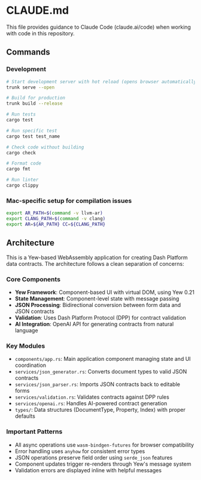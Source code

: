 # CLAUDE.md

This file provides guidance to Claude Code (claude.ai/code) when working with code in this repository.

## Commands

### Development
```bash
# Start development server with hot reload (opens browser automatically)
trunk serve --open

# Build for production
trunk build --release

# Run tests
cargo test

# Run specific test
cargo test test_name

# Check code without building
cargo check

# Format code
cargo fmt

# Run linter
cargo clippy
```

### Mac-specific setup for compilation issues
```bash
export AR_PATH=$(command -v llvm-ar)
export CLANG_PATH=$(command -v clang)
export AR=${AR_PATH} CC=${CLANG_PATH}
```

## Architecture

This is a Yew-based WebAssembly application for creating Dash Platform data contracts. The architecture follows a clean separation of concerns:

### Core Components
- **Yew Framework**: Component-based UI with virtual DOM, using Yew 0.21
- **State Management**: Component-level state with message passing
- **JSON Processing**: Bidirectional conversion between form data and JSON contracts
- **Validation**: Uses Dash Platform Protocol (DPP) for contract validation
- **AI Integration**: OpenAI API for generating contracts from natural language

### Key Modules
- `components/app.rs`: Main application component managing state and UI coordination
- `services/json_generator.rs`: Converts document types to valid JSON contracts
- `services/json_parser.rs`: Imports JSON contracts back to editable forms
- `services/validation.rs`: Validates contracts against DPP rules
- `services/openai.rs`: Handles AI-powered contract generation
- `types/`: Data structures (DocumentType, Property, Index) with proper defaults

### Important Patterns
- All async operations use `wasm-bindgen-futures` for browser compatibility
- Error handling uses `anyhow` for consistent error types
- JSON operations preserve field order using `serde_json` features
- Component updates trigger re-renders through Yew's message system
- Validation errors are displayed inline with helpful messages
